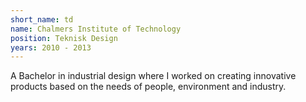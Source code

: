```yaml
---
short_name: td
name: Chalmers Institute of Technology
position: Teknisk Design
years: 2010 - 2013
---
```

A Bachelor in industrial design where I worked on creating innovative products based on the needs of people, environment and industry.